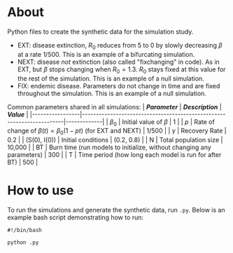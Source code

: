 # About

Python files to create the synthetic data for the simulation study.
- EXT: disease extinction, $R_0$ reduces from 5 to 0 by slowly decreasing $\beta$ at a rate $1/500$. This is an example of a bifurcating simulation.
- NEXT: disease <em>not</em> extinction (also called "fixchanging" in code). As in EXT, but $\beta$ stops changing when $R_0 = 1.3$. $R_0$ stays fixed at this value for the rest of the simulation. This is an example of a null simulation. 
- FIX: endemic disease. Parameters do not change in time and are fixed throughout the simulation. This is an example of a null simulation. 

Common parameters shared in all simulations:
| **_Parameter_** | **_Description_**                                                     | **_Value_** |
|-----------------|-----------------------------------------------------------------------|-------------|
| $\beta_0$       | Initial value of $\beta$                                              | 1           |
| $p$             | Rate of change of $\beta(t) = \beta_0 (1-pt)$ (for EXT and NEXT)      | 1/500       |
| $\gamma$        | Recovery Rate                                                         | 0.2         |
| (S(0), I(0))    | Initial conditions                                                    | (0.2, 0.8)  |
| N               | Total population size                                                 | 10,000      |
| BT              | Burn time (run models to initialize, without changing any parameters) | 300         |
| T               | Time period (how long each model is run for after BT)                 | 500         |

# How to use

To run the simulations and generate the synthetic data, run `.py`. Below is an example bash script demonstrating how to run:

```
#!/bin/bash

python .py

```